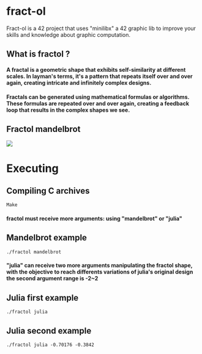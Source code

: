 # fract-ol
Fract-ol is a 42 project that uses "minilibx" a 42 graphic lib to improve your skills and knowledge about graphic computation.

## What is fractol ?

#### A fractal is a geometric shape that exhibits self-similarity at different scales. In layman's terms, it's a pattern that repeats itself over and over again, creating intricate and infinitely complex designs.
#### Fractals can be generated using mathematical formulas or algorithms. These formulas are repeated over and over again, creating a feedback loop that results in the complex shapes we see.

## Fractol mandelbrot
<img src="https://encrypted-tbn2.gstatic.com/images?q=tbn:ANd9GcSffuIkKI7MFGeNw-CVX7Y-MCUw7JlgtAKIDxNY7ll_GaCUULkowLQqT7Zd29dV">

# Executing

## Compiling C archives

```
Make
```

#### fractol must receive more arguments: using "mandelbrot" or "julia"

## Mandelbrot example

```
./fractol mandelbrot
```

#### "julia" can receive two more arguments manipulating the fractol shape, with the objective to reach differents variations of julia's original design the second argument range is -2~2

## Julia first example 

```
./fractol julia
```

## Julia second example

```
./fractol julia -0.70176 -0.3842
```
